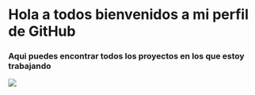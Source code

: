 # Hola a todos bienvenidos a mi perfil de GitHub 

### Aqui puedes encontrar todos los proyectos en los que estoy trabajando 


![](https://samuelortizospina.me/assets/images/miFoto.jpeg)
